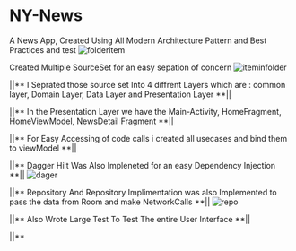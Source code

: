 # NY-News
A News App, Created Using All Modern Architecture Pattern and Best Practices and test
![folderitem](https://user-images.githubusercontent.com/82580142/153200304-413fa7c7-f740-4540-8463-ece3f11bee2f.jpg)

Created Multiple SourceSet for an easy sepation of concern
![iteminfolder](https://user-images.githubusercontent.com/82580142/153200882-d75a454f-73e6-4240-b5ea-036c6df7b1f0.jpg)

||** I Seprated those source set Into 4 diffrent Layers which are : common layer, Domain Layer, Data Layer and Presentation Layer  **||

||**  In the Presentation Layer we have the Main-Activity, HomeFragment, HomeViewModel, NewsDetail Fragment **||

||** For Easy Accessing of code calls i created all usecases and bind them to viewModel **||

||** Dagger Hilt Was Also Impleneted for an easy Dependency Injection **||
![dager](https://user-images.githubusercontent.com/82580142/153213239-39d51c4a-4137-44c0-97fd-ed2c1d684d1c.jpg)



||** Repository And Repository Implimentation  was also Implemented to pass the data from Room and make NetworkCalls **||
![repo](https://user-images.githubusercontent.com/82580142/153213770-797581b8-1a41-4397-aa91-f17e1601c4e9.jpg)

||** Also Wrote Large Test To Test The entire User Interface **||

||** 



